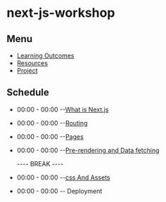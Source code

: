 # next-js-workshop

## Menu
   - [Learning Outcomes](./learning-outcomes.md)
   - [Resources](./Resources.md)
   - [Project](./Project.md)
  
  ## Schedule
  
  - 00:00 - 00:00 --[What is Next.js](./What-is-Next-js.md)
  
  - 00:00 - 00:00 --[Routing](./Routing.md)
  
  - 00:00 - 00:00  --[Pages](./Pages.md)
  
  - 00:00 - 00:00  --[Pre-rendering and Data fetching](./rendering-and-Data-fetching.md)
  

  
     ---- BREAK ----
 
  - 00:00 - 00:00 --[css And Assets](./css-and-Assets.md)  
  
  - 00:00 - 00:00 -- Deployment
